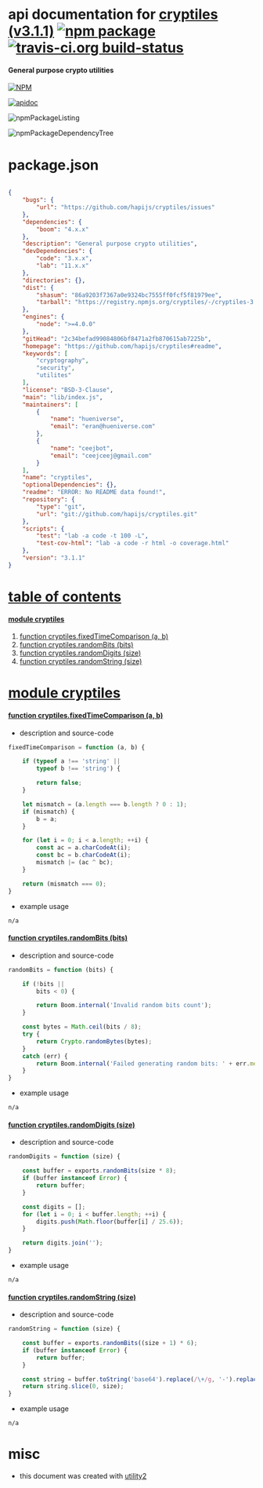 # api documentation for  [cryptiles (v3.1.1)](https://github.com/hapijs/cryptiles#readme)  [![npm package](https://img.shields.io/npm/v/npmdoc-cryptiles.svg?style=flat-square)](https://www.npmjs.org/package/npmdoc-cryptiles) [![travis-ci.org build-status](https://api.travis-ci.org/npmdoc/node-npmdoc-cryptiles.svg)](https://travis-ci.org/npmdoc/node-npmdoc-cryptiles)
#### General purpose crypto utilities

[![NPM](https://nodei.co/npm/cryptiles.png?downloads=true)](https://www.npmjs.com/package/cryptiles)

[![apidoc](https://npmdoc.github.io/node-npmdoc-cryptiles/build/screenCapture.buildNpmdoc.browser._2Fhome_2Ftravis_2Fbuild_2Fnpmdoc_2Fnode-npmdoc-cryptiles_2Ftmp_2Fbuild_2Fapidoc.html.png)](https://npmdoc.github.io/node-npmdoc-cryptiles/build/apidoc.html)

![npmPackageListing](https://npmdoc.github.io/node-npmdoc-cryptiles/build/screenCapture.npmPackageListing.svg)

![npmPackageDependencyTree](https://npmdoc.github.io/node-npmdoc-cryptiles/build/screenCapture.npmPackageDependencyTree.svg)



# package.json

```json

{
    "bugs": {
        "url": "https://github.com/hapijs/cryptiles/issues"
    },
    "dependencies": {
        "boom": "4.x.x"
    },
    "description": "General purpose crypto utilities",
    "devDependencies": {
        "code": "3.x.x",
        "lab": "11.x.x"
    },
    "directories": {},
    "dist": {
        "shasum": "86a9203f7367a0e9324bc7555ff0fcf5f81979ee",
        "tarball": "https://registry.npmjs.org/cryptiles/-/cryptiles-3.1.1.tgz"
    },
    "engines": {
        "node": ">=4.0.0"
    },
    "gitHead": "2c34befad99084806bf8471a2fb870615ab7225b",
    "homepage": "https://github.com/hapijs/cryptiles#readme",
    "keywords": [
        "cryptography",
        "security",
        "utilites"
    ],
    "license": "BSD-3-Clause",
    "main": "lib/index.js",
    "maintainers": [
        {
            "name": "hueniverse",
            "email": "eran@hueniverse.com"
        },
        {
            "name": "ceejbot",
            "email": "ceejceej@gmail.com"
        }
    ],
    "name": "cryptiles",
    "optionalDependencies": {},
    "readme": "ERROR: No README data found!",
    "repository": {
        "type": "git",
        "url": "git://github.com/hapijs/cryptiles.git"
    },
    "scripts": {
        "test": "lab -a code -t 100 -L",
        "test-cov-html": "lab -a code -r html -o coverage.html"
    },
    "version": "3.1.1"
}
```



# <a name="apidoc.tableOfContents"></a>[table of contents](#apidoc.tableOfContents)

#### [module cryptiles](#apidoc.module.cryptiles)
1.  [function <span class="apidocSignatureSpan">cryptiles.</span>fixedTimeComparison (a, b)](#apidoc.element.cryptiles.fixedTimeComparison)
1.  [function <span class="apidocSignatureSpan">cryptiles.</span>randomBits (bits)](#apidoc.element.cryptiles.randomBits)
1.  [function <span class="apidocSignatureSpan">cryptiles.</span>randomDigits (size)](#apidoc.element.cryptiles.randomDigits)
1.  [function <span class="apidocSignatureSpan">cryptiles.</span>randomString (size)](#apidoc.element.cryptiles.randomString)



# <a name="apidoc.module.cryptiles"></a>[module cryptiles](#apidoc.module.cryptiles)

#### <a name="apidoc.element.cryptiles.fixedTimeComparison"></a>[function <span class="apidocSignatureSpan">cryptiles.</span>fixedTimeComparison (a, b)](#apidoc.element.cryptiles.fixedTimeComparison)
- description and source-code
```javascript
fixedTimeComparison = function (a, b) {

    if (typeof a !== 'string' ||
        typeof b !== 'string') {

        return false;
    }

    let mismatch = (a.length === b.length ? 0 : 1);
    if (mismatch) {
        b = a;
    }

    for (let i = 0; i < a.length; ++i) {
        const ac = a.charCodeAt(i);
        const bc = b.charCodeAt(i);
        mismatch |= (ac ^ bc);
    }

    return (mismatch === 0);
}
```
- example usage
```shell
n/a
```

#### <a name="apidoc.element.cryptiles.randomBits"></a>[function <span class="apidocSignatureSpan">cryptiles.</span>randomBits (bits)](#apidoc.element.cryptiles.randomBits)
- description and source-code
```javascript
randomBits = function (bits) {

    if (!bits ||
        bits < 0) {

        return Boom.internal('Invalid random bits count');
    }

    const bytes = Math.ceil(bits / 8);
    try {
        return Crypto.randomBytes(bytes);
    }
    catch (err) {
        return Boom.internal('Failed generating random bits: ' + err.message);
    }
}
```
- example usage
```shell
n/a
```

#### <a name="apidoc.element.cryptiles.randomDigits"></a>[function <span class="apidocSignatureSpan">cryptiles.</span>randomDigits (size)](#apidoc.element.cryptiles.randomDigits)
- description and source-code
```javascript
randomDigits = function (size) {

    const buffer = exports.randomBits(size * 8);
    if (buffer instanceof Error) {
        return buffer;
    }

    const digits = [];
    for (let i = 0; i < buffer.length; ++i) {
        digits.push(Math.floor(buffer[i] / 25.6));
    }

    return digits.join('');
}
```
- example usage
```shell
n/a
```

#### <a name="apidoc.element.cryptiles.randomString"></a>[function <span class="apidocSignatureSpan">cryptiles.</span>randomString (size)](#apidoc.element.cryptiles.randomString)
- description and source-code
```javascript
randomString = function (size) {

    const buffer = exports.randomBits((size + 1) * 6);
    if (buffer instanceof Error) {
        return buffer;
    }

    const string = buffer.toString('base64').replace(/\+/g, '-').replace(/\//g, '_').replace(/\=/g, '');
    return string.slice(0, size);
}
```
- example usage
```shell
n/a
```



# misc
- this document was created with [utility2](https://github.com/kaizhu256/node-utility2)
